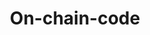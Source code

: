 ---
template: TermDetailPage
title: On-chain-code
description: The part of a contract application’s code which runs on the chain (i.e. as scripts).
aliases: on-chain-code, smart contract
keywords: on, chain, code
identities: 
    - id: wael-ivie
      role: author
---